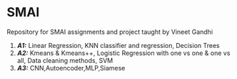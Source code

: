 # SMAI
Repository for SMAI assignments and project taught by Vineet Gandhi
1. ***A1:*** Linear Regression, KNN classifier and regression, Decision Trees
2. ***A2:*** Kmeans & Kmeans++, Logistic Regression with one vs one & one vs all, Data cleaning methods, SVM
3. ***A3:*** CNN,Autoencoder,MLP,Siamese 
